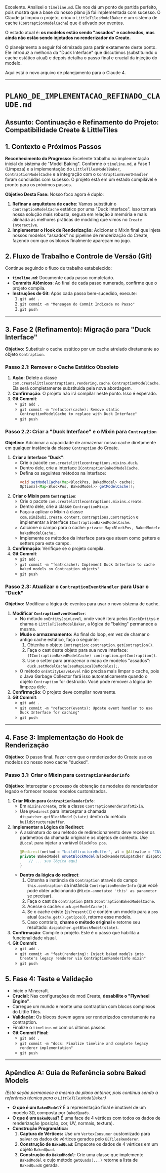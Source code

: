Excelente. Analisei o `timeline.md`. Ele nos dá um ponto de partida perfeito, pois mostra que a base do nosso plano já foi implementada com sucesso. O Claude já limpou o projeto, criou o `LittleTilesModelBaker` e um sistema de cache (`ContraptionModelCache`) que é ativado por eventos.

O estado atual é: **os modelos estão sendo "assados" e cacheados, mas ainda não estão sendo injetados no renderizador do Create.**

O planejamento a seguir foi otimizado para partir exatamente deste ponto. Ele introduz a melhoria da "Duck Interface" que discutimos (substituindo o cache estático atual) e depois detalha o passo final e crucial da injeção do modelo.

Aqui está o novo arquivo de planejamento para o Claude 4.

---

# `PLANO_DE_IMPLEMENTACAO_REFINADO_CLAUDE.md`

## **Assunto:** Continuação e Refinamento do Projeto: Compatibilidade Create & LittleTiles

## **1. Contexto e Próximos Passos**

**Reconhecimento do Progresso:**
Excelente trabalho na implementação inicial do sistema de "Model Baking". Conforme o `timeline.md`, a Fase 1 (Limpeza) e a implementação do `LittleTilesModelBaker`, `ContraptionModelCache` e a integração com o `ContraptionEventHandler` foram concluídas com sucesso. O projeto está em um estado compilável e pronto para os próximos passos.

**Objetivo Desta Fase:**
Nosso foco agora é duplo:
1.  **Refinar a arquitetura de cache:** Vamos substituir o `ContraptionModelCache` estático por uma "Duck Interface". Isso tornará nossa solução mais robusta, segura em relação à memória e mais alinhada às melhores práticas de modding que vimos no `Create Interactive`.
2.  **Implementar o Hook de Renderização:** Adicionar o Mixin final que injeta nossos modelos "assados" no pipeline de renderização do Create, fazendo com que os blocos finalmente apareçam no jogo.

## **2. Fluxo de Trabalho e Controle de Versão (Git)**

Continue seguindo o fluxo de trabalho estabelecido:
* **`timeline.md`**: Documente cada passo completado.
* **Commits Atômicos**: Ao final de cada passo numerado, confirme que o projeto compila.
* **Instruções de Git**: Após cada passo bem-sucedido, execute:
    1.  `git add .`
    2.  `git commit -m "Mensagem do Commit Indicada no Passo"`
    3.  `git push`

---

## **3. Fase 2 (Refinamento): Migração para "Duck Interface"**

**Objetivo:** Substituir o cache estático por um cache atrelado diretamente ao objeto `Contraption`.

### **Passo 2.1: Remover o Cache Estático Obsoleto**

1.  **Ação**: Delete a classe `com.createlittlecontraptions.rendering.cache.ContraptionModelCache`. Ela será completamente substituída pela nova abordagem.
2.  **Confirmação**: O projeto não irá compilar neste ponto. Isso é esperado.
3.  **Git Commit**:
    * `git add .`
    * `git commit -m "refactor(cache): Remove static ContraptionModelCache to replace with Duck Interface"`
    * `git push`

### **Passo 2.2: Criar a "Duck Interface" e o Mixin para `Contraption`**

**Objetivo:** Adicionar a capacidade de armazenar nosso cache diretamente em qualquer instância da classe `Contraption` do Create.

1.  **Criar a Interface "Duck"**:
    * Crie o pacote `com.createlittlecontraptions.mixins.duck`.
    * Dentro dele, crie a interface `IContraptionBakedModelCache`.
    * Defina os seguintes métodos na interface:
        ```java
        void setModelCache(Map<BlockPos, BakedModel> cache);
        Optional<Map<BlockPos, BakedModel>> getModelCache();
        ```
2.  **Criar o Mixin para `Contraption`**:
    * Crie o pacote `com.createlittlecontraptions.mixins.create`.
    * Dentro dele, crie a classe `ContraptionMixin`.
    * Faça-a aplicar o Mixin à classe `com.simibubi.create.content.contraptions.Contraption` e implementar a interface `IContraptionBakedModelCache`.
    * Adicione o campo para o cache: `private Map<BlockPos, BakedModel> bakedModelCache;`.
    * Implemente os métodos da interface para que atuem como getters e setters para este campo.
3.  **Confirmação**: Verifique se o projeto compila.
4.  **Git Commit**:
    * `git add .`
    * `git commit -m "feat(cache): Implement Duck Interface to cache baked models on Contraption objects"`
    * `git push`

### **Passo 2.3: Atualizar o `ContraptionEventHandler` para Usar o "Duck"**

**Objetivo:** Modificar a lógica de eventos para usar o novo sistema de cache.

1.  **Modificar `ContraptionEventHandler`**:
    * No método `onEntityJoinLevel`, onde você itera pelos `BlockEntity`s e chama o `LittleTilesModelBaker`, a lógica de "baking" permanece a mesma.
    * **Mude o armazenamento:** Ao final do loop, em vez de chamar o antigo cache estático, faça o seguinte:
        1.  Obtenha o objeto `Contraption`: `contraption.getContraption()`.
        2.  Faça o cast deste objeto para sua nova interface: `(IContraptionBakedModelCache) contraption.getContraption()`.
        3.  Use o setter para armazenar o mapa de modelos "assados": `duck.setModelCache(seuMapLocalDeModelos);`.
    * O método `onEntityLeaveLevel` não precisa mais limpar o cache, pois o Java Garbage Collector fará isso automaticamente quando o objeto `Contraption` for destruído. Você pode remover a lógica de limpeza dele.
2.  **Confirmação**: O projeto deve compilar novamente.
3.  **Git Commit**:
    * `git add .`
    * `git commit -m "refactor(events): Update event handler to use Duck Interface for caching"`
    * `git push`

---

## **4. Fase 3: Implementação do Hook de Renderização**

**Objetivo:** O passo final. Fazer com que o renderizador do Create use os modelos do nosso novo cache "ducked".

### **Passo 3.1: Criar o Mixin para `ContraptionRenderInfo`**

**Objetivo:** Interceptar o processo de obtenção de modelos do renderizador legado e fornecer nossos modelos customizados.

1.  **Criar Mixin para `ContraptionRenderInfo`**:
    * Em `mixins/create`, crie a classe `ContraptionRenderInfoMixin`.
    * Use `@Redirect` para interceptar a chamada `dispatcher.getBlockModel(state)` dentro do método `buildStructureBuffer`.
2.  **Implementar a Lógica do Redirect**:
    * A assinatura do seu método de redirecionamento deve receber os parâmetros da chamada original e os objetos de contexto. Use `@Local` para injetar a variável `BlockPos pos`.
        ```java
        @Redirect(method = "buildStructureBuffer", at = @At(value = "INVOKE", target = "Lnet/minecraft/client/renderer/block/BlockRenderDispatcher;getBlockModel(Lnet/minecraft/world/level/block/state/BlockState;)Lnet/minecraft/client/resources/model/BakedModel;"))
        private BakedModel onGetBlockModel(BlockRenderDispatcher dispatcher, BlockState state, RenderType layer, @Local(name = "pos") BlockPos pos) {
            // ... sua lógica aqui
        }
        ```
    * **Dentro da lógica do redirect**:
        1.  Obtenha a instância da `Contraption` através do campo `this.contraption` da instância `ContraptionRenderInfo` (que você pode obter adicionando `@Mixin-annotated 'this' as parameter` se precisar).
        2.  Faça o cast da `contraption` para `IContraptionBakedModelCache`.
        3.  Acesse o cache: `duck.getModelCache()`.
        4.  Se o cache existe (`isPresent()`) e contém um modelo para a `pos` atual (`cache.get().get(pos)`), retorne esse modelo.
        5.  Caso contrário, **chame o método original** e retorne seu resultado: `dispatcher.getBlockModel(state)`.
3.  **Confirmação**: Compile o projeto. Este é o passo que habilita a funcionalidade visual.
4.  **Git Commit**:
    * `git add .`
    * `git commit -m "feat(rendering): Inject baked models into Create's legacy renderer via ContraptionRenderInfo mixin"`
    * `git push`

## **5. Fase 4: Teste e Validação**

* Inicie o Minecraft.
* **Crucial:** Nas configurações do mod Create, **desabilite o "Flywheel Engine"**.
* Carregue um mundo e monte uma contraption com blocos complexos do Little Tiles.
* **Validação:** Os blocos devem agora ser renderizados corretamente na contraption.
* Finalize o `timeline.md` com os últimos passos.
* **Git Commit Final**:
    * `git add .`
    * `git commit -m "docs: Finalize timeline and complete legacy renderer implementation"`
    * `git push`

---

## **Apêndice A: Guia de Referência sobre Baked Models**

*(Esta seção permanece a mesma do plano anterior, pois continua sendo a referência técnica para o `LittleTilesModelBaker`)*

* **O que é um `BakedModel`?** É a representação final e imutável de um modelo 3D, composta por `BakedQuad`s.
* **O que é um `BakedQuad`?** É uma face de 4 vértices com todos os dados de renderização (posição, cor, UV, normais, textura).
* **Construção Programática:**
    1.  **Captura de Vértices:** Use um `VertexConsumer` customizado para salvar os dados de vértices gerados pelo `BETilesRenderer`.
    2.  **Construção de `BakedQuad`:** Empacote os dados de 4 vértices em um objeto `BakedQuad`.
    3.  **Construção do `BakedModel`:** Crie uma classe que implemente `BakedModel` e cujo método `getQuads(...)` retorne a lista de `BakedQuad`s gerada.